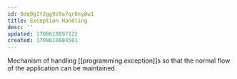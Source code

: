 ```yaml
---
id: 0dq0g1f2gg9i9a7qr0ey8w1
title: Exception Handling
desc: ''
updated: 1708610897122
created: 1708610884501
---
```


Mechanism of handling [[programming.exception]]s so that the normal flow of the application can be maintained.
